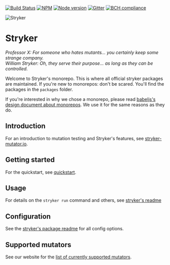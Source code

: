 [![Build Status](https://travis-ci.org/stryker-mutator/stryker.svg?branch=master)](https://travis-ci.org/stryker-mutator/stryker)
[![NPM](https://img.shields.io/npm/dm/@stryker-mutator/core.svg)](https://www.npmjs.com/package/@stryker-mutator/core)
[![Node version](https://img.shields.io/node/v/@stryker-mutator/core.svg)](https://img.shields.io/node/v/@stryker-mutator/core.svg)
[![Gitter](https://badges.gitter.im/stryker-mutator/stryker.svg)](https://gitter.im/stryker-mutator/stryker?utm_source=badge&utm_medium=badge&utm_campaign=pr-badge)
[![BCH compliance](https://bettercodehub.com/edge/badge/stryker-mutator/stryker)](https://bettercodehub.com/)

![Stryker](stryker-80x80.png)

# Stryker
*Professor X: For someone who hates mutants... you certainly keep some strange company.*  
*William Stryker: Oh, they serve their purpose... as long as they can be controlled.*

Welcome to Stryker's monorepo. This is where all official stryker packages are maintained.
If you're new to monorepos: don't be scared. You'll find the packages in the `packages` folder.

If you're interested in why we chose a monorepo, please read [babeljs's design document about monorepos](https://github.com/babel/babel/blob/master/doc/design/monorepo.md). We use it for the same reasons as they do.

## Introduction

For an introduction to mutation testing and Stryker's features, see [stryker-mutator.io](https://stryker-mutator.io/).

## Getting started

For the quickstart, see [quickstart](https://stryker-mutator.io/quickstart.html).

## Usage

For details on the `stryker run` command and others, see [stryker's readme](https://github.com/stryker-mutator/stryker/tree/master/packages/core#readme)

## Configuration  

See the [stryker's package readme](https://github.com/stryker-mutator/stryker/blob/master/packages/core/README.md#configuration) for all config options.


## Supported mutators  

See our website for the [list of currently supported mutators](https://stryker-mutator.io/mutators.html).

